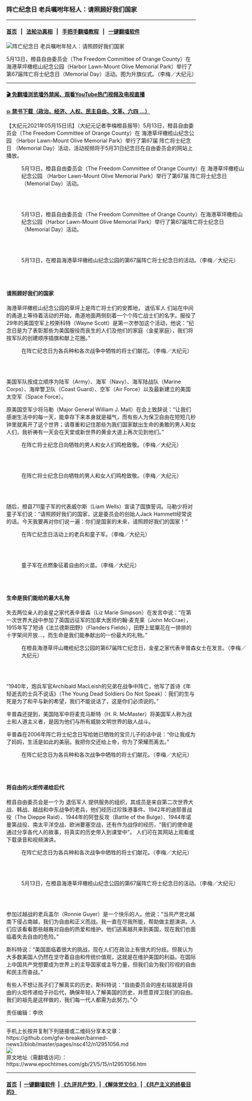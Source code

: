 ### 阵亡纪念日 老兵嘱咐年轻人：请照顾好我们国家
------------------------

#### [首页](https://github.com/gfw-breaker/banned-news3/blob/master/README.md) &nbsp;&nbsp;|&nbsp;&nbsp; [法轮功真相](https://github.com/begood0513/basic/blob/master/README.md)  &nbsp;&nbsp;|&nbsp;&nbsp; [手把手翻墙教程](https://github.com/gfw-breaker/guides/wiki)  &nbsp;&nbsp;|&nbsp;&nbsp; [一键翻墙软件](https://github.com/gfw-breaker/nogfw/blob/master/README.md)  



<div><img alt="阵亡纪念日 老兵嘱咐年轻人：请照顾好我们国家" class="attachment-djy_600_400 size-djy_600_400 wp-post-image" src="https://i.epochtimes.com/assets/uploads/2021/05/id12951088-IMG_8011-600x400.jpg"/>
<div class="caption">
 <p>
  5月13日，橙县自由委员会（The Freedom Committee of Orange County）在海港草坪橄榄山纪念公园（Harbor Lawn-Mount Olive Memorial Park）举行了第67届阵亡将士纪念日（Memorial Day）活动。图为升旗仪式。（李梅／大纪元）
 </p>
</div></div><hr/>

#### [ 🎬  免翻墙浏览墙外禁闻、观看YouTube热门视频及电视直播](https://github.com/gfw-breaker/HelloWorld)

#### [ 💥  禁书下载（政治、经济、人权、民主自由、文革、六四 ...）](https://github.com/gfw-breaker/books/blob/master/README.md)

<div><p>
 【大纪元2021年05月15日讯】（大纪元记者李梅橙县报导）5月13日，橙县自由委员会（The Freedom Committee of Orange County）在
 <ok href="https://www.epochtimes.com/gb/tag/%E6%B5%B7%E6%B8%AF%E8%8D%89%E5%9D%AA%E6%A9%84%E6%A6%84%E5%B1%B1%E7%BA%AA%E5%BF%B5%E5%85%AC%E5%9B%AD.html">
  海港草坪橄榄山纪念公园
 </ok>
 （Harbor Lawn-Mount Olive Memorial Park）举行了第67届
 <ok href="https://www.epochtimes.com/gb/tag/%E9%98%B5%E4%BA%A1%E5%B0%86%E5%A3%AB%E7%BA%AA%E5%BF%B5%E6%97%A5.html">
  阵亡将士纪念日
 </ok>
 （Memorial Day）活动，活动视频将于5月31日纪念日在自由委员会的网站上播放。
</p>
<figure aria-describedby="caption-attachment-12951090" class="wp-caption aligncenter" id="attachment_12951090" style="width: 600px">
 <ok href="https://i.epochtimes.com/assets/uploads/2021/05/id12951090-IMG_8031-1.jpg" target="_blank">
  <img alt="" class="size-large wp-image-12951090" src="https://i.epochtimes.com/assets/uploads/2021/05/id12951090-IMG_8031-1-600x450.jpg"/>
 </ok>
 <br/><figcaption class="wp-caption-text" id="caption-attachment-12951090">
  5月13日，橙县自由委员会（The Freedom Committee of Orange County）在
  <ok href="https://www.epochtimes.com/gb/tag/%E6%B5%B7%E6%B8%AF%E8%8D%89%E5%9D%AA%E6%A9%84%E6%A6%84%E5%B1%B1%E7%BA%AA%E5%BF%B5%E5%85%AC%E5%9B%AD.html">
   海港草坪橄榄山纪念公园
  </ok>
  （Harbor Lawn-Mount Olive Memorial Park）举行了第67届
  <ok href="https://www.epochtimes.com/gb/tag/%E9%98%B5%E4%BA%A1%E5%B0%86%E5%A3%AB%E7%BA%AA%E5%BF%B5%E6%97%A5.html">
   阵亡将士纪念日
  </ok>
  （Memorial Day）活动。
 </figcaption><br/>
</figure><br/>
<figure aria-describedby="caption-attachment-12951093" class="wp-caption aligncenter" id="attachment_12951093" style="width: 600px">
 <ok href="https://i.epochtimes.com/assets/uploads/2021/05/id12951093-IMG_8025.jpg" target="_blank">
  <img alt="" class="size-large wp-image-12951093" src="https://i.epochtimes.com/assets/uploads/2021/05/id12951093-IMG_8025-600x450.jpg"/>
 </ok>
 <br/><figcaption class="wp-caption-text" id="caption-attachment-12951093">
  5月13日，橙县自由委员会（The Freedom Committee of Orange County）在海港草坪橄榄山纪念公园（Harbor Lawn-Mount Olive Memorial Park）举行了第67届阵亡将士纪念日（Memorial Day）活动。
 </figcaption><br/>
</figure><br/>
<figure aria-describedby="caption-attachment-12951109" class="wp-caption aligncenter" id="attachment_12951109" style="width: 600px">
 <ok href="https://i.epochtimes.com/assets/uploads/2021/05/id12951109-IMG_8045.jpg" target="_blank">
  <img alt="" class="size-large wp-image-12951109" src="https://i.epochtimes.com/assets/uploads/2021/05/id12951109-IMG_8045-600x450.jpg"/>
 </ok>
 <br/><figcaption class="wp-caption-text" id="caption-attachment-12951109">
  5月13日，在橙县海港草坪橄榄山纪念公园的第67届阵亡将士纪念日的活动。（李梅／大纪元）
 </figcaption><br/>
</figure><br/>
<h4>
 请照顾好我们的国家
</h4>
<p>
 海港草坪橄榄山纪念公园的草坪上是阵亡将士们的安葬地，
 <ok href="https://www.epochtimes.com/gb/tag/%E9%80%80%E4%BC%8D%E5%86%9B%E4%BA%BA.html">
  退伍军人
 </ok>
 们站在中间的甬道上等待着活动的开始，甬道地面两侧刻着一个个阵亡战士们的名字。服役了29年的美国空军上校斯科特（Wayne Scott）是第一次参加这个活动，他说：“纪念日是为了表彰那些为美国服役而丧生的人们及他们的家庭（金星家庭），我们将按军队的创建顺序插旗和献上花圈。”
</p>
<figure aria-describedby="caption-attachment-12951138" class="wp-caption aligncenter" id="attachment_12951138" style="width: 600px">
 <ok href="https://i.epochtimes.com/assets/uploads/2021/05/id12951138-IMG_8153.jpg" target="_blank">
  <img alt="" class="size-large wp-image-12951138" src="https://i.epochtimes.com/assets/uploads/2021/05/id12951138-IMG_8153-600x450.jpg"/>
 </ok>
 <br/><figcaption class="wp-caption-text" id="caption-attachment-12951138">
  在阵亡纪念日为各兵种和各次战争中牺牲的将士们献花。（李梅／大纪元）
 </figcaption><br/>
</figure><br/>
<p>
 美国军队按成立顺序为陆军（Army）、海军（Navy）、海军陆战队（Marine Corps）、海岸警卫队（Coast Guard）、空军（Air Force）以及最新建立的美国太空军（Space Force）。
</p>
<p>
 原美国空军少将马勒（Major General William J. Mall）在会上致辞说：“让我们感谢生活中的每一天，能幸存下来本身就是福气，而有些人为保卫自由在短短几秒钟里就离开了这个世界；请尊重和记住那些为我们国家献出生命的勇敢的男人和女人们，我祈祷有一天会在天堂或新世界的黄金大道上再次见到他们。”
</p>
<figure aria-describedby="caption-attachment-12951133" class="wp-caption aligncenter" id="attachment_12951133" style="width: 600px">
 <ok href="https://i.epochtimes.com/assets/uploads/2021/05/id12951133-IMG_8167.jpg" target="_blank">
  <img alt="" class="size-large wp-image-12951133" src="https://i.epochtimes.com/assets/uploads/2021/05/id12951133-IMG_8167-600x450.jpg"/>
 </ok>
 <br/><figcaption class="wp-caption-text" id="caption-attachment-12951133">
  在阵亡将士纪念日向牺牲的男人和女人们鸣枪致敬。（李梅／大纪元）
 </figcaption><br/>
</figure><br/>
<figure aria-describedby="caption-attachment-12951135" class="wp-caption aligncenter" id="attachment_12951135" style="width: 600px">
 <ok href="https://i.epochtimes.com/assets/uploads/2021/05/id12951135-IMG_8179.jpg" target="_blank">
  <img alt="" class="size-large wp-image-12951135" src="https://i.epochtimes.com/assets/uploads/2021/05/id12951135-IMG_8179-600x450.jpg"/>
 </ok>
 <br/><figcaption class="wp-caption-text" id="caption-attachment-12951135">
  在阵亡将士纪念日向牺牲的男人和女人们鸣枪致敬。（李梅／大纪元）
 </figcaption><br/>
</figure><br/>
<p>
 随后，橙县711童子军的代表威尔斯（Liam Wells）宣读了国旗誓词。马勒少将对童子军们说：“请照顾好我们的国家，这是委员会的创始人Jack Hammett经常说的话。今天我要再对你们说一遍：你们是国家的未来，请照顾好我们的国家！”
</p>
<figure aria-describedby="caption-attachment-12951095" class="wp-caption aligncenter" id="attachment_12951095" style="width: 600px">
 <ok href="https://i.epochtimes.com/assets/uploads/2021/05/id12951095-IMG_7952.jpg" target="_blank">
  <img alt="" class="size-large wp-image-12951095" src="https://i.epochtimes.com/assets/uploads/2021/05/id12951095-IMG_7952-600x450.jpg"/>
 </ok>
 <br/><figcaption class="wp-caption-text" id="caption-attachment-12951095">
  在阵亡纪念日活动上的老兵和童子军。（李梅／大纪元）
 </figcaption><br/>
</figure><br/>
<figure aria-describedby="caption-attachment-12951097" class="wp-caption aligncenter" id="attachment_12951097" style="width: 600px">
 <ok href="https://i.epochtimes.com/assets/uploads/2021/05/id12951097-IMG_7972.jpg" target="_blank">
  <img alt="" class="size-large wp-image-12951097" src="https://i.epochtimes.com/assets/uploads/2021/05/id12951097-IMG_7972-600x450.jpg"/>
 </ok>
 <br/><figcaption class="wp-caption-text" id="caption-attachment-12951097">
  童子军在点燃象征着自由的火苗。（李梅／大纪元）
 </figcaption><br/>
</figure><br/>
<h4>
 生命是我们能给的最大礼物
</h4>
<p>
 失去两位亲人的金星之家代表辛普森（Liz Marie Simpson）在发言中说：“在第一次世界大战中参加了英国远征军的加拿大医师约翰·麦克莱（John McCrae），1915年写了短诗《法兰德斯田野》（Flanders Fields），田野上罂粟花在一排排的十字架间开放…，而生命是我们能奉献出的一份最大的礼物。”
</p>
<figure aria-describedby="caption-attachment-12951102" class="wp-caption aligncenter" id="attachment_12951102" style="width: 600px">
 <ok href="https://i.epochtimes.com/assets/uploads/2021/05/id12951102-IMG_8062.jpg" target="_blank">
  <img alt="" class="size-large wp-image-12951102" src="https://i.epochtimes.com/assets/uploads/2021/05/id12951102-IMG_8062-600x450.jpg"/>
 </ok>
 <br/><figcaption class="wp-caption-text" id="caption-attachment-12951102">
  在橙县海港草坪山橄榄纪念公园的第67届阵亡纪念日，金星之家代表辛普森女士在发言。（李梅／大纪元）
 </figcaption><br/>
</figure><br/>
<p>
 “1940年，炮兵军官Archibald MacLeish的兄弟在战争中阵亡，他写了首诗《年轻逝去的士兵不说话》（The Young Dead Soldiers Do Not Speak）：我们的生与死是为了和平与新的希望，我们不能说话了，这是你们必须说的。”
</p>
<p>
 辛普森还提到，美国陆军中将麦克马斯特（H. R. McMaster）将美国军人称为战士和人道主义者，是因为他们与所有威胁文明世界的敌人战斗。
</p>
<p>
 辛普森在2006年阵亡将士纪念日写给她已牺牲的宝贝儿子的话中说：“你让我成为了妈妈，生活是如此的美丽。我把你交还给上帝，你为了荣耀而离去。”
</p>
<figure aria-describedby="caption-attachment-12951112" class="wp-caption aligncenter" id="attachment_12951112" style="width: 600px">
 <ok href="https://i.epochtimes.com/assets/uploads/2021/05/id12951112-IMG_8075.jpg" target="_blank">
  <img alt="" class="size-large wp-image-12951112" src="https://i.epochtimes.com/assets/uploads/2021/05/id12951112-IMG_8075-600x450.jpg"/>
 </ok>
 <br/><figcaption class="wp-caption-text" id="caption-attachment-12951112">
  在阵亡纪念日为各兵种和各次战争中牺牲的将士们献花。（李梅／大纪元）
 </figcaption><br/>
</figure><br/>
<h4>
 将自由的火炬传递给后代
</h4>
<p>
 橙县自由委员会是一个为
 <ok href="https://www.epochtimes.com/gb/tag/%E9%80%80%E4%BC%8D%E5%86%9B%E4%BA%BA.html">
  退伍军人
 </ok>
 提供服务的组织，其成员是来自第二次世界大战、韩战、越战和中东战争的老兵，他们经历过珍珠港事件、1942年的迪耶普战役（The Dieppe Raid）、1944年的阿登反攻（Battle of the Bulge）、1944年诺曼第战役、南太平洋空战、欧洲要塞空战，还有作为战俘的经历，“我们的使命是通过分享各代人的故事，将真实的历史带入到课堂中”。 人们可在其网站上观看或下载录音和视频演讲。
</p>
<figure aria-describedby="caption-attachment-12951116" class="wp-caption aligncenter" id="attachment_12951116" style="width: 600px">
 <ok href="https://i.epochtimes.com/assets/uploads/2021/05/id12951116-IMG_8103.jpg" target="_blank">
  <img alt="" class="size-large wp-image-12951116" src="https://i.epochtimes.com/assets/uploads/2021/05/id12951116-IMG_8103-600x450.jpg"/>
 </ok>
 <br/><figcaption class="wp-caption-text" id="caption-attachment-12951116">
  在阵亡纪念日为各兵种和各次战争中牺牲的将士们献花。（李梅／大纪元）
 </figcaption><br/>
</figure><br/>
<figure aria-describedby="caption-attachment-12951128" class="wp-caption aligncenter" id="attachment_12951128" style="width: 600px">
 <ok href="https://i.epochtimes.com/assets/uploads/2021/05/id12951128-IMG_8139.jpg" target="_blank">
  <img alt="" class="size-large wp-image-12951128" src="https://i.epochtimes.com/assets/uploads/2021/05/id12951128-IMG_8139-600x450.jpg"/>
 </ok>
 <br/><figcaption class="wp-caption-text" id="caption-attachment-12951128">
  5月13日，在橙县海港草坪橄榄山纪念公园的第67届阵亡将士纪念日的活动。（李梅／大纪元）
 </figcaption><br/>
</figure><br/>
<p>
 参加过越战的老兵盖尔（Ronnie Guyer）是一个快乐的人。他说：“当共产党北越南下侵占南越，我们为自由和正义而战。我一直在尽我所能，帮助做主题演讲。人们应该看看那些越裔对自由的热爱和维护。他们逃离越共来到美国，现在我们也面临着失去自由的危险。”
</p>
<p>
 斯科特说：“美国面临着很大的挑战，现在人们在政治上有很大的分歧。但我认为大多数美国人仍然在坚守着自由和传统价值观，这就是在维护美国的利益。在国际上中国共产党想要成为世界上的主导国家或主导力量，但我们会为我们珍视的自由和民主而奋战。”
</p>
<p>
 有些人不想让孩子们了解真实的历史，斯科特说：“自由委员会的座右铭就是将自由的火炬传递给子孙后代，确保年轻人了解美国的历史，并愿意捍卫我们的自由。我们的祖先是这样做的，我们每一代人都需为此努力。”◇
</p>
<p>
 责任编辑：李欣
</p>
</div>
<hr/>
手机上长按并复制下列链接或二维码分享本文章：<br/>
https://github.com/gfw-breaker/banned-news3/blob/master/pages/nsc412/n12951056.md <br/>
<a href='https://github.com/gfw-breaker/banned-news3/blob/master/pages/nsc412/n12951056.md'><img src='https://github.com/gfw-breaker/banned-news3/blob/master/pages/nsc412/n12951056.md.png'/></a> <br/>
原文地址（需翻墙访问）：https://www.epochtimes.com/gb/21/5/15/n12951056.htm


------------------------
#### [首页](https://github.com/gfw-breaker/banned-news3/blob/master/README.md) &nbsp;|&nbsp; [一键翻墙软件](https://github.com/gfw-breaker/nogfw/blob/master/README.md) &nbsp;| [《九评共产党》](https://github.com/gfw-breaker/9ping.md/blob/master/README.md#九评之一评共产党是什么) | [《解体党文化》](https://github.com/gfw-breaker/jtdwh.md/blob/master/README.md) | [《共产主义的终极目的》](https://github.com/gfw-breaker/gczydzjmd.md/blob/master/README.md)


<img src='http://gfw-breaker.win/banned-news3/pages/nsc412/n12951056.md' width='0px' height='0px'/>